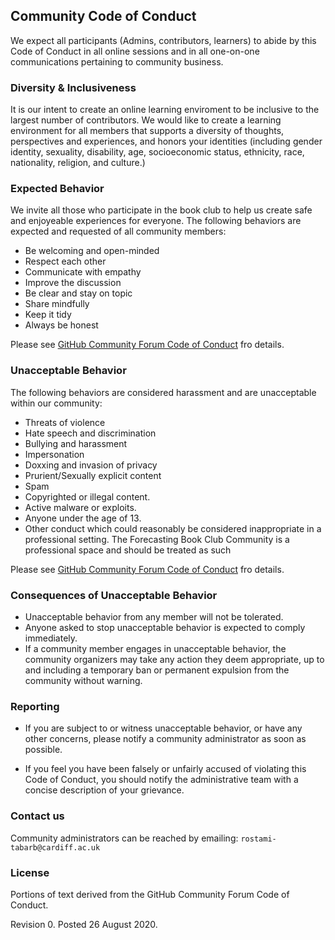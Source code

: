 ## Community Code of Conduct

We expect all participants (Admins, contributors, learners) to abide by this Code of Conduct in all online sessions and in all one-on-one communications pertaining to community business.

### Diversity & Inclusiveness

It is our intent to create an online learning enviroment to be inclusive to the largest number of contributors. We would like to create a learning environment for all members that supports a diversity of thoughts, perspectives and experiences, and honors your identities (including gender identity, sexuality, disability, age, socioeconomic status, ethnicity, race, nationality, religion, and culture.)

### Expected Behavior

We invite all those who participate in the book club to help us create safe and enjoyeable experiences for everyone. The following behaviors are expected and requested of all community members:

- Be welcoming and open-minded
- Respect each other
- Communicate with empathy
- Improve the discussion
- Be clear and stay on topic
- Share mindfully
- Keep it tidy
- Always be honest

Please see [GitHub Community Forum Code of Conduct](https://docs.github.com/en/github/site-policy/github-community-forum-code-of-conduct#standards) fro details.

### Unacceptable Behavior

The following behaviors are considered harassment and are unacceptable within our community:

- Threats of violence
- Hate speech and discrimination
- Bullying and harassment
- Impersonation
- Doxxing and invasion of privacy
- Prurient/Sexually explicit content
- Spam
- Copyrighted or illegal content. 
- Active malware or exploits. 
- Anyone under the age of 13. 
- Other conduct which could reasonably be considered inappropriate in a professional setting. The Forecasting Book Club Community is a professional space and should be treated as such

Please see [GitHub Community Forum Code of Conduct](https://docs.github.com/en/github/site-policy/github-community-forum-code-of-conduct#standards) fro details.


### Consequences of Unacceptable Behavior

- Unacceptable behavior from any  member will not be tolerated.
- Anyone asked to stop unacceptable behavior is expected to comply immediately.
- If a community member engages in unacceptable behavior, the community organizers may take any action they deem appropriate, up to and including a temporary ban or permanent expulsion from the community without warning.

### Reporting

- If you are subject to or witness unacceptable behavior, or have any other concerns, please notify a community administrator as soon as possible.

- If you feel you have been falsely or unfairly accused of violating this Code of Conduct, you should notify the administrative team with a concise description of your grievance.


### Contact us

Community administrators can be reached by emailing: `rostami-tabarb@cardiff.ac.uk`

### License

Portions of text derived from the GitHub Community Forum Code of Conduct.

Revision 0. Posted 26 August 2020.

